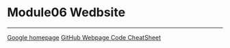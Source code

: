 # Module06 Wedbsite
---
[Google homepage](https://www.google.com "Google's Homepage")
[GitHub Webpage Code CheatSheet](https://github.com/adam-p/markdown-here/wiki/Markdown-Cheatsheet)
